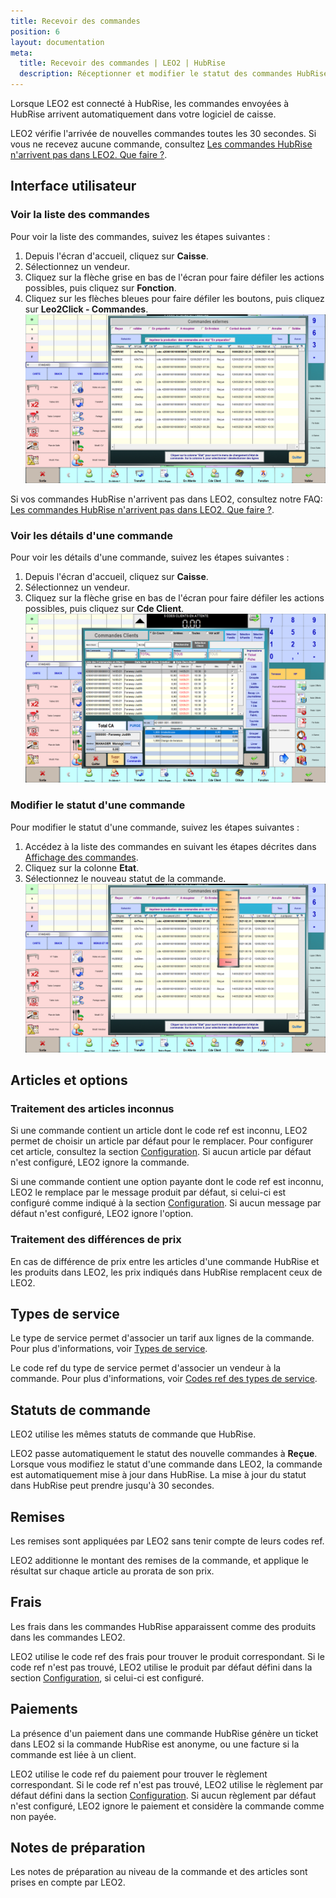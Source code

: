 ```yaml
---
title: Recevoir des commandes
position: 6
layout: documentation
meta:
  title: Recevoir des commandes | LEO2 | HubRise
  description: Réceptionner et modifier le statut des commandes HubRise reçues dans LEO2. Connectez vos apps et synchronisez vos données.
---
```


Lorsque LEO2 est connecté à HubRise, les commandes envoyées à HubRise arrivent automatiquement dans votre logiciel de caisse.

LEO2 vérifie l'arrivée de nouvelles commandes toutes les 30 secondes. Si vous ne recevez aucune commande, consultez [Les commandes HubRise n'arrivent pas dans LEO2. Que faire ?](/apps/leo2/faqs/commandes-non-recues).

## Interface utilisateur

### Voir la liste des commandes

Pour voir la liste des commandes, suivez les étapes suivantes :

1. Depuis l'écran d'accueil, cliquez sur **Caisse**.
1. Sélectionnez un vendeur.
1. Cliquez sur la flèche grise en bas de l'écran pour faire défiler les actions possibles, puis cliquez sur **Fonction**.
1. Cliquez sur les flèches bleues pour faire défiler les boutons, puis cliquez sur **Leo2Click - Commandes**.
   ![Commandes - Liste des commandes externes](../images/010-fr-leo2-commandes-externes.png)

Si vos commandes HubRise n'arrivent pas dans LEO2, consultez notre FAQ: [Les commandes HubRise n'arrivent pas dans LEO2. Que faire ?](/apps/leo2/faqs/commandes-non-recues).

### Voir les détails d'une commande

Pour voir les détails d'une commande, suivez les étapes suivantes :

1. Depuis l'écran d'accueil, cliquez sur **Caisse**.
1. Sélectionnez un vendeur.
1. Cliquez sur la flèche grise en bas de l'écran pour faire défiler les actions possibles, puis cliquez sur **Cde Client**.
   ![Commandes - Détails d'une commande](../images/011-fr-leo2-details-commande.png)

### Modifier le statut d'une commande

Pour modifier le statut d'une commande, suivez les étapes suivantes :

1. Accédez à la liste des commandes en suivant les étapes décrites dans [Affichage des commandes](/apps/leo2/recevoir-commandes#liste-des-commandes).
1. Cliquez sur la colonne **Etat**.
1. Sélectionnez le nouveau statut de la commande.
   ![Commandes - Statuts d'une commande](../images/012-fr-leo2-statuts-commande.png)

## Articles et options

### Traitement des articles inconnus

Si une commande contient un article dont le code ref est inconnu, LEO2 permet de choisir un article par défaut pour le remplacer. Pour configurer cet article, consultez la section [Configuration](/apps/leo2/configuration#comportement-en-cas-de-code-ref-absent-ou-invalide). Si aucun article par défaut n'est configuré, LEO2 ignore la commande.

Si une commande contient une option payante dont le code ref est inconnu, LEO2 le remplace par le message produit par défaut, si celui-ci est configuré comme indiqué à la section [Configuration](/apps/leo2/configuration#comportement-en-cas-de-code-ref-absent-ou-invalide). Si aucun message par défaut n'est configuré, LEO2 ignore l'option.

### Traitement des différences de prix

En cas de différence de prix entre les articles d'une commande HubRise et les produits dans LEO2, les prix indiqués dans HubRise remplacent ceux de LEO2.

## Types de service

Le type de service permet d'associer un tarif aux lignes de la commande. Pour plus d'informations, voir [Types de service](/apps/leo2/associer-codes-ref#types-de-service).

Le code ref du type de service permet d'associer un vendeur à la commande. Pour plus d'informations, voir [Codes ref des types de service](/apps/leo2/associer-codes-ref#codes-ref-des-types-de-service).

## Statuts de commande

LEO2 utilise les mêmes statuts de commande que HubRise.

LEO2 passe automatiquement le statut des nouvelle commandes à **Reçue**. Lorsque vous modifiez le statut d'une commande dans LEO2, la commande est automatiquement mise à jour dans HubRise. La mise à jour du statut dans HubRise peut prendre jusqu'à 30 secondes.

## Remises

Les remises sont appliquées par LEO2 sans tenir compte de leurs codes ref.

LEO2 additionne le montant des remises de la commande, et applique le résultat sur chaque article au prorata de son prix.

## Frais

Les frais dans les commandes HubRise apparaissent comme des produits dans les commandes LEO2.

LEO2 utilise le code ref des frais pour trouver le produit correspondant. Si le code ref n'est pas trouvé, LEO2 utilise le produit par défaut défini dans la section [Configuration](/apps/leo2/configuration#comportement-en-cas-de-code-ref-absent-ou-invalide), si celui-ci est configuré.

## Paiements

La présence d'un paiement dans une commande HubRise génère un ticket dans LEO2 si la commande HubRise est anonyme, ou une facture si la commande est liée à un client.

LEO2 utilise le code ref du paiement pour trouver le règlement correspondant. Si le code ref n'est pas trouvé, LEO2 utilise le règlement par défaut défini dans la section [Configuration](/apps/leo2/configuration#comportement-en-cas-de-code-ref-absent-ou-invalide). Si aucun règlement par défaut n'est configuré, LEO2 ignore le paiement et considère la commande comme non payée.

## Notes de préparation

Les notes de préparation au niveau de la commande et des articles sont prises en compte par LEO2.
